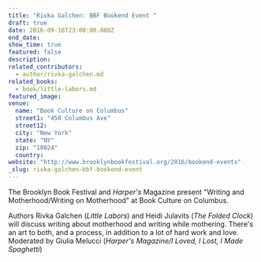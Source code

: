 ```yaml
---
title: "Rivka Galchen: BBF Bookend Event "
draft: true
date: 2016-09-16T23:00:00.000Z
end_date:
show_time: true
featured: false
description:
related_contributors:
  - author/rivka-galchen.md
related_books:
  - book/little-labors.md
featured_image: 
venue:
  name: "Book Culture on Columbus"
  street1: "450 Columbus Ave"
  street12:
  city: "New York"
  state: "NY"
  zip: "10024"
  country:
website: "http://www.brooklynbookfestival.org/2016/bookend-events"
_slug: rivka-galchen-bbf-bookend-event
---
```


The Brooklyn Book Festival and _Harper's_ Magazine present "Writing and Motherhood/Writing on Motherhood" at Book Culture on Columbus.

Authors Rivka Galchen (_Little Labors_) and Heidi Julavits (_The Folded Clock_) will discuss writing about motherhood and writing while mothering. There's an art to both, and a process, in addition to a lot of hard work and love. Moderated by Giulia Melucci (_Harper's Magazine/I Loved, I Lost, I Made Spaghetti_)

